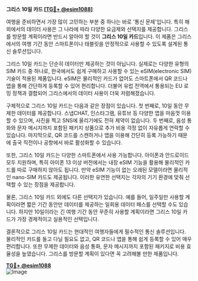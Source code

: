 **그리스 10일 카드 [[TG💪+ @esim1088](https://t.me/s/esim1088)]**

여행을 준비하면서 가장 많이 고민하는 부분 중 하나는 바로 '통신 문제'입니다. 특히 해외에서의 데이터 사용은 그 나라에 따라 다양한 요금제와 선택지를 제공합니다. 그리스를 방문할 계획이라면 반드시 알아야 할 것이 **그리스 10일 카드**입니다. 이 제품은 그리스에서의 여행 기간 동안 스마트폰이나 태블릿을 안정적으로 사용할 수 있도록 설계된 통신 솔루션입니다.

그리스 10일 카드는 단순히 데이터만 제공하는 것이 아닙니다. 실제로는 다양한 유형의 SIM 카드 중 하나로, 한국에서도 쉽게 구매하고 사용할 수 있는 eSIM(electronic SIM) 기술이 적용된 제품입니다. eSIM은 물리적인 카드가 없어도 스마트폰에서 QR 코드나 앱을 통해 간단하게 등록할 수 있어 편리합니다. 더불어 유럽 전역에서 통용되는 EU 로밍 정책과 결합되어 그리스에서의 데이터 사용이 더욱 저렴해졌습니다.

구체적으로 그리스 10일 카드는 다음과 같은 장점이 있습니다. 첫 번째로, 10일 동안 무제한 데이터를 제공합니다. 스냅CHAT, 인스타그램, 유튜브 등 다양한 앱을 마음껏 이용할 수 있으며, 사진을 찍고 SNS에 올리기에도 전혀 제약이 없습니다. 두 번째로, 음성 통화와 문자 메시지까지 포함된 패키지 상품으로 추가 비용 걱정 없이 자유롭게 연락할 수 있습니다. 마지막으로, QR 코드를 스캔하거나 앱을 이용해 간단히 등록 가능하기 때문에 출국 직전이나 공항에서 바로 활성화할 수 있습니다.

또한, 그리스 10일 카드는 다양한 스마트폰에서 사용 가능합니다. 아이폰과 안드로이드 모두 지원하며, 특히 아이폰 13 이상 버전에서는 내장 eSIM 기능을 활용해 물리적인 카드를 따로 구매하지 않아도 됩니다. 만약 eSIM 기능이 없는 오래된 모델이라면 물리적인 nano-SIM 카드도 제공됩니다. 이러한 유연한 선택지는 각자의 기기 환경에 맞춰 선택할 수 있는 장점을 제공합니다.

물론, 그리스 10일 카드 외에도 다른 선택지가 있습니다. 예를 들어, 일주일만 사용할 계획이라면 짧은 기간 동안만 데이터를 제공하는 일회용 데이터 패스를 선택할 수도 있습니다. 하지만 10일이라는 긴 여행 기간 동안 꾸준히 사용할 계획이라면 그리스 10일 카드가 가장 경제적이고 실용적인 선택입니다.

결론적으로 그리스 10일 카드는 현대적인 여행자들에게 필수적인 통신 솔루션입니다. 물리적인 카드를 들고 다닐 필요도 없고, QR 코드나 앱을 통해 쉽게 등록할 수 있어 매우 편리합니다. 또한 무제한 데이터와 음성 통화, 문자 메시지까지 포함된 패키지로 비용 효율성을 높였습니다. 그리스를 방문할 계획이 있다면 꼭 고려해볼 만한 제품입니다.

**[TG💪+ @esim1088](https://t.me/s/esim1088)**  
![Image](https://i.postimg.cc/Y0z9fWf4/image.png)